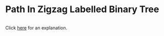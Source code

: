 # Path In Zigzag Labelled Binary Tree 

~~~java

~~~

Click [here](Explanation.md) for an explanation.

